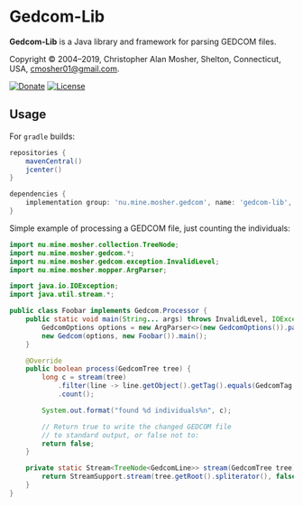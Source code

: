 # Gedcom-Lib

**Gedcom-Lib** is a Java library and framework for parsing GEDCOM files.

Copyright © 2004–2019, Christopher Alan Mosher, Shelton, Connecticut, USA, <cmosher01@gmail.com>.

[![Donate](https://img.shields.io/badge/Donate-PayPal-green.svg)](https://www.paypal.com/cgi-bin/webscr?cmd=_s-xclick&hosted_button_id=CVSSQ2BWDCKQ2)
[![License](https://img.shields.io/github/license/cmosher01/Gedcom-Lib.svg)](https://www.gnu.org/licenses/gpl.html)


## Usage

For `gradle` builds:

```groovy
repositories {
    mavenCentral()
    jcenter()
}

dependencies {
    implementation group: 'nu.mine.mosher.gedcom', name: 'gedcom-lib', version: 'latest.integration'
}
```

Simple example of processing a GEDCOM file, just counting the individuals:

```java
import nu.mine.mosher.collection.TreeNode;
import nu.mine.mosher.gedcom.*;
import nu.mine.mosher.gedcom.exception.InvalidLevel;
import nu.mine.mosher.mopper.ArgParser;

import java.io.IOException;
import java.util.stream.*;

public class Foobar implements Gedcom.Processor {
    public static void main(String... args) throws InvalidLevel, IOException {
        GedcomOptions options = new ArgParser<>(new GedcomOptions()).parse(args);
        new Gedcom(options, new Foobar()).main();
    }

    @Override
    public boolean process(GedcomTree tree) {
        long c = stream(tree)
            .filter(line -> line.getObject().getTag().equals(GedcomTag.INDI))
            .count();

        System.out.format("found %d individuals%n", c);

        // Return true to write the changed GEDCOM file
        // to standard output, or false not to:
        return false;
    }

    private static Stream<TreeNode<GedcomLine>> stream(GedcomTree tree) {
        return StreamSupport.stream(tree.getRoot().spliterator(), false);
    }
}
```
